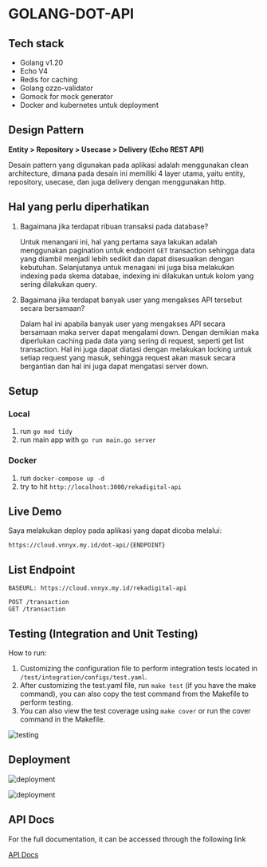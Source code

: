 # GOLANG-DOT-API

## Tech stack

- Golang v1.20
- Echo V4
- Redis for caching
- Golang ozzo-validator
- Gomock for mock generator
- Docker and kubernetes untuk deployment

## Design Pattern

**Entity > Repository > Usecase > Delivery (Echo REST API)**

Desain pattern yang digunakan pada aplikasi adalah menggunakan clean architecture, dimana pada desain ini memiliki 4 layer utama, yaitu entity, repository, usecase, dan juga delivery dengan menggunakan http.

## Hal yang perlu diperhatikan

1. Bagaimana jika terdapat ribuan transaksi pada database?

   Untuk menangani ini, hal yang pertama saya lakukan adalah menggunakan pagination untuk endpoint `GET` transaction sehingga data yang diambil menjadi lebih sedikit dan dapat disesuaikan dengan kebutuhan. Selanjutanya untuk menagani ini juga bisa melakukan indexing pada skema databae, indexing ini dilakukan untuk kolom yang sering dilakukan query.

2. Bagaimana jika terdapat banyak user yang mengakses API tersebut secara bersamaan?

   Dalam hal ini apabila banyak user yang mengakses API secara bersamaan maka server dapat mengalami down. Dengan demikian maka diperlukan caching pada data yang sering di request, seperti get list transaction. Hal ini juga dapat diatasi dengan melakukan locking untuk setiap request yang masuk, sehingga request akan masuk secara bergantian dan hal ini juga dapat mengatasi server down.

## Setup

### Local

1. run `go mod tidy`
2. run main app with `go run main.go server`

### Docker

1. run `docker-compose up -d`
2. try to hit `http://localhost:3000/rekadigital-api`

## Live Demo

Saya melakukan deploy pada aplikasi yang dapat dicoba melalui:

`https://cloud.vnnyx.my.id/dot-api/{ENDPOINT}`

## List Endpoint

```
BASEURL: https://cloud.vnnyx.my.id/rekadigital-api

POST /transaction
GET /transaction
```

## Testing (Integration and Unit Testing)

How to run:

1. Customizing the configuration file to perform integration tests located in `/test/integration/configs/test.yaml`.
2. After customizing the test.yaml file, run `make test` (if you have the make command), you can also copy the test command from the Makefile to perform testing.
3. You can also view the test coverage using `make cover` or run the cover command in the Makefile.

![testing](https://imgur.com/NDjrexA.png)

## Deployment

![deployment](https://imgur.com/ePe9oT3.png)

![deployment](https://imgur.com/O8FkDYu.png)

## API Docs

For the full documentation, it can be accessed through the following link

[API Docs](https://documenter.getpostman.com/view/24450154/2s93XyUPEu)
